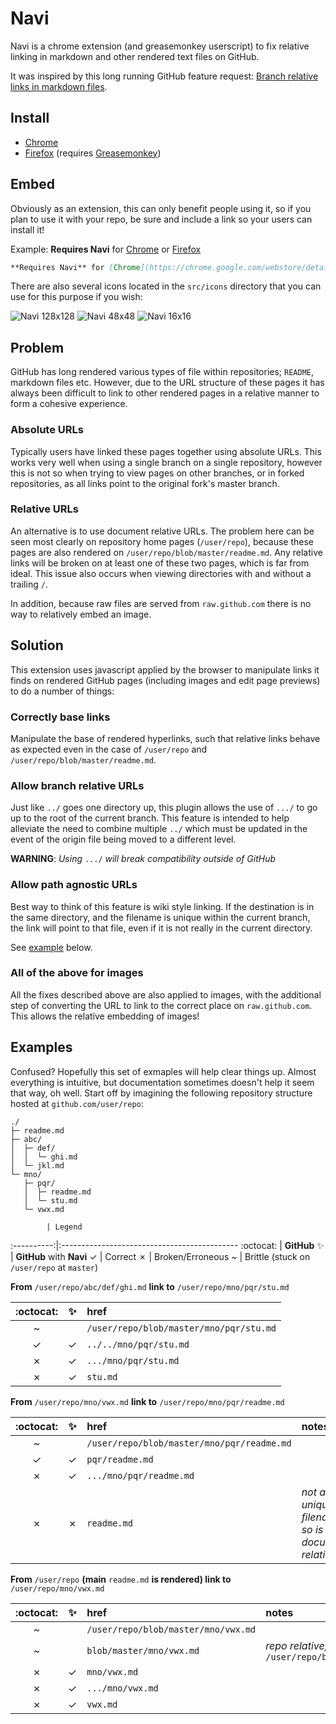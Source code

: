 # Navi

Navi is a chrome extension (and greasemonkey userscript) to fix relative linking in markdown and other rendered text files on GitHub.

It was inspired by this long running GitHub feature request: [Branch relative links in markdown files](https://github.com/github/markup/issues/101).

## Install

  * [Chrome](https://chrome.google.com/webstore/detail/navi/ofifaalchickdncbbfendodoamlimlkm)
  * [Firefox](https://raw.github.com/mal/navi/master/src/navi.user.js)
    (requires [Greasemonkey](https://addons.mozilla.org/en-US/firefox/addon/greasemonkey/))

## Embed

Obviously as an extension, this can only benefit people using it, so if you plan to use it with your repo, be sure and include a link so your users can install it!

Example: **Requires Navi** for [Chrome](https://chrome.google.com/webstore/detail/navi/ofifaalchickdncbbfendodoamlimlkm) or [Firefox](https://raw.github.com/mal/navi/master/src/navi.user.js)

```markdown
**Requires Navi** for [Chrome](https://chrome.google.com/webstore/detail/navi/ofifaalchickdncbbfendodoamlimlkm) or [Firefox](https://raw.github.com/mal/navi/master/src/navi.user.js)
```

There are also several icons located in the `src/icons` directory that you can use for this purpose if you wish:

![Navi 128x128](https://raw.github.com/mal/navi/master/src/icons/128.png)
![Navi 48x48](https://raw.github.com/mal/navi/master/src/icons/48.png)
![Navi 16x16](https://raw.github.com/mal/navi/master/src/icons/16.png)

## Problem

GitHub has long rendered various types of file within repositories; `README`, markdown files etc. However, due to the URL structure of these pages it has always been difficult to link to other rendered pages in a relative manner to form a cohesive experience.

### Absolute URLs

Typically users have linked these pages together using absolute URLs. This works very well when using a single branch on a single repository, however this is not so when trying to view pages on other branches, or in forked repositories, as all links point to the original fork's master branch.

### Relative URLs

An alternative is to use document relative URLs. The problem here can be seen most clearly on repository home pages (`/user/repo`), because these pages are also rendered on `/user/repo/blob/master/readme.md`. Any relative links will be broken on at least one of these two pages, which is far from ideal. This issue also occurs when viewing directories with and without a trailing `/`.

In addition, because raw files are served from `raw.github.com` there is no way to relatively embed an image.

## Solution

This extension uses javascript applied by the browser to manipulate links it finds on rendered GitHub pages (including images and edit page previews) to do a number of things:

### Correctly base links

Manipulate the base of rendered hyperlinks, such that relative links behave as expected even in the case of `/user/repo` and `/user/repo/blob/master/readme.md`.

### Allow branch relative URLs

Just like `../` goes one directory up, this plugin allows the use of `.../` to go up to the root of the current branch. This feature is intended to help alleviate the need to combine multiple `../` which must be updated in the event of the origin file being moved to a different level.

**WARNING**: *Using* `.../` *will break compatibility outside of GitHub*

### Allow path agnostic URLs

Best way to think of this feature is wiki style linking. If the destination is in the same directory, and the filename is unique within the current branch, the link will point to that file, even if it is not really in the current directory.

See [example](#examples) below.

### All of the above for images

All the fixes described above are also applied to images, with the additional step of converting the URL to link to the correct place on `raw.github.com`. This allows the relative embedding of images!

## Examples

Confused? Hopefully this set of exmaples will help clear things up. Almost everything is intuitive, but documentation sometimes doesn't help it seem that way, oh well. Start off by imagining the following repository structure hosted at `github.com/user/repo`:

```
./
├─ readme.md
├─ abc/
│  ├─ def/
│  │  └─ ghi.md
│  └─ jkl.md
└─ mno/
   ├─ pqr/
   │  ├─ readme.md
   │  └─ stu.md
   └─ vwx.md
```

            | Legend
:----------:|:--------------------------------------------
 :octocat:  | **GitHub**
 :sparkles: | **GitHub** with **Navi**
 ✓          | Correct
 ✗          | Broken/Erroneous
 ~          | Brittle (stuck on `/user/repo` at `master`)


**From** `/user/repo/abc/def/ghi.md` **link to** `/user/repo/mno/pqr/stu.md`

 :octocat: | :sparkles: | href
:---------:|:----------:|:-----
 ~         |            | `/user/repo/blob/master/mno/pqr/stu.md`
 ✓         | ✓          | `../../mno/pqr/stu.md`
 ✗         | ✓          | `.../mno/pqr/stu.md`
 ✗         | ✓          | `stu.md`

**From** `/user/repo/mno/vwx.md` **link to** `/user/repo/mno/pqr/readme.md`

 :octocat: | :sparkles: | href | notes
:---------:|:----------:|:-----|:------
 ~         |            | `/user/repo/blob/master/mno/pqr/readme.md`
 ✓         | ✓          | `pqr/readme.md`
 ✗         | ✓          | `.../mno/pqr/readme.md`
 ✗         | ✗          | `readme.md` | *not a unique filename, so is document relative*

**From** `/user/repo` **(main** `readme.md` **is rendered) link to** `/user/repo/mno/vwx.md`

 :octocat: | :sparkles: | href | notes
:---------:|:----------:|:-----|:------
 ~         |            | `/user/repo/blob/master/mno/vwx.md`
 ~         |            | `blob/master/mno/vwx.md` | *repo relative; but breaks on* `/user/repo/blob/master/readme.md`
 ✗         | ✓          | `mno/vwx.md`
 ✗         | ✓          | `.../mno/vwx.md`
 ✗         | ✓          | `vwx.md`
